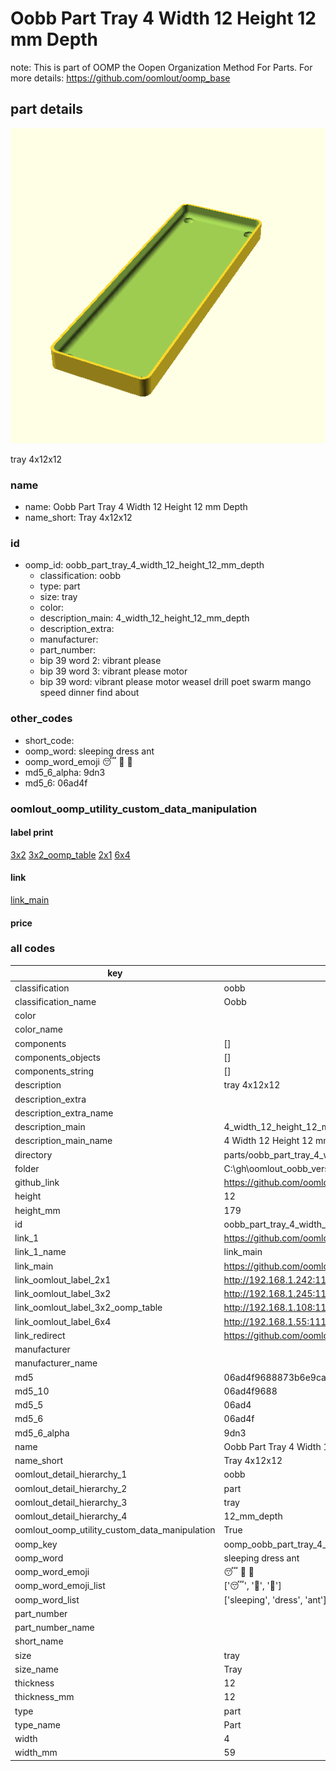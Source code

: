 # Oobb Part Tray 4 Width 12 Height 12 mm Depth  

note: This is part of OOMP the Oopen Organization Method For Parts. For more details: https://github.com/oomlout/oomp_base

##  part details
  

[![](3dpr.png)](3dpr.png)

tray 4x12x12



### name
* name: Oobb Part Tray 4 Width 12 Height 12 mm Depth
* name_short: Tray 4x12x12 
### id
* oomp_id: oobb_part_tray_4_width_12_height_12_mm_depth
  * classification: oobb
  * type: part
  * size: tray
  * color: 
  * description_main: 4_width_12_height_12_mm_depth
  * description_extra: 
  * manufacturer: 
  * part_number: 
  * bip 39 word 2: vibrant please
  * bip 39 word 3: vibrant please motor
  * bip 39 word: vibrant please motor weasel drill poet swarm mango speed dinner find about

### other_codes
* short_code: 
* oomp_word: sleeping dress ant
* oomp_word_emoji :sleeping: :dress: :ant:
* md5_6_alpha: 9dn3
* md5_6: 06ad4f






### oomlout_oomp_utility_custom_data_manipulation
#### label print
[3x2](http://192.168.1.245:1112/?label=oomp%209dn3)
[3x2_oomp_table](http://192.168.1.108:1112/?label=oomp%209dn3)
[2x1](http://192.168.1.242:1112/?label=oomp%209dn3)
[6x4](http://192.168.1.55:1112/?label=oomp%209dn3)    

#### link

[link_main](https://github.com/oomlout/oomlout_oobb_version_4_generated_parts/tree/main/navigation_oomp/oobb/part/tray/4_width_12_height_12_mm_depth/part)                              

#### price







### all codes 
| key | value |  
| --- | --- |  
| classification | oobb |  
| classification_name | Oobb |  
| color |  |  
| color_name |  |  
| components | [] |  
| components_objects | [] |  
| components_string | [] |  
| description | tray 4x12x12 |  
| description_extra |  |  
| description_extra_name |  |  
| description_main | 4_width_12_height_12_mm_depth |  
| description_main_name | 4 Width 12 Height 12 mm Depth |  
| directory | parts/oobb_part_tray_4_width_12_height_12_mm_depth |  
| folder | C:\gh\oomlout_oobb_version_4_generated_parts\parts\oobb_part_tray_4_width_12_height_12_mm_depth |  
| github_link | https://github.com/oomlout/oomlout_oomp_part_src/tree/main/parts/oobb_part_tray_4_width_12_height_12_mm_depth |  
| height | 12 |  
| height_mm | 179 |  
| id | oobb_part_tray_4_width_12_height_12_mm_depth |  
| link_1 | https://github.com/oomlout/oomlout_oobb_version_4_generated_parts/tree/main/navigation_oomp/oobb/part/tray/4_width_12_height_12_mm_depth/part |  
| link_1_name | link_main |  
| link_main | https://github.com/oomlout/oomlout_oobb_version_4_generated_parts/tree/main/navigation_oomp/oobb/part/tray/4_width_12_height_12_mm_depth/part |  
| link_oomlout_label_2x1 | http://192.168.1.242:1112/?label=oomp%209dn3 |  
| link_oomlout_label_3x2 | http://192.168.1.245:1112/?label=oomp%209dn3 |  
| link_oomlout_label_3x2_oomp_table | http://192.168.1.108:1112/?label=oomp%209dn3 |  
| link_oomlout_label_6x4 | http://192.168.1.55:1112/?label=oomp%209dn3 |  
| link_redirect | https://github.com/oomlout/oomlout_oobb_version_4_generated_parts/tree/main/parts/oobb_tray_04_12_12 |  
| manufacturer |  |  
| manufacturer_name |  |  
| md5 | 06ad4f9688873b6e9ca17f8920e99f9b |  
| md5_10 | 06ad4f9688 |  
| md5_5 | 06ad4 |  
| md5_6 | 06ad4f |  
| md5_6_alpha | 9dn3 |  
| name | Oobb Part Tray 4 Width 12 Height 12 mm Depth |  
| name_short | Tray 4x12x12  |  
| oomlout_detail_hierarchy_1 | oobb |  
| oomlout_detail_hierarchy_2 | part |  
| oomlout_detail_hierarchy_3 | tray |  
| oomlout_detail_hierarchy_4 | 12_mm_depth |  
| oomlout_oomp_utility_custom_data_manipulation | True |  
| oomp_key | oomp_oobb_part_tray_4_width_12_height_12_mm_depth |  
| oomp_word | sleeping dress ant |  
| oomp_word_emoji | :sleeping: :dress: :ant: |  
| oomp_word_emoji_list | [':sleeping:', ':dress:', ':ant:'] |  
| oomp_word_list | ['sleeping', 'dress', 'ant'] |  
| part_number |  |  
| part_number_name |  |  
| short_name |  |  
| size | tray |  
| size_name | Tray |  
| thickness | 12 |  
| thickness_mm | 12 |  
| type | part |  
| type_name | Part |  
| width | 4 |  
| width_mm | 59 |  
